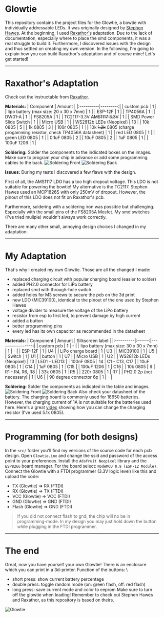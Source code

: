 # Glowtie
This repository contains the project files for the Glowtie, a bowtie with individually addressable LEDs.
It was originally designed by [Stephen Hawes](https://github.com/sphawes/glowtie).
At the beginning, I used [Raxathor's](https://github.com/raxathor/GlowTie) adaptation.
Due to the lack of documentation, especially where to place the smd components, it was a real struggle to build it. Furthermore, I discovered issues with the design and thus settled on creating my own version.
In the following, I'm going to explain how you can build Raxathor's adaptation and of course mine!
Let's get started!


***
# Raxathor's Adaptation
Check out the instructable from [Raxathor](https://www.instructables.com/GlowTie/).

**Materials:**
| Component |  Amount  |
|:----------|---------:|
| custom pcb | 1 |
| lipo battery (max size: 20 x 30 x 7mm) | 1 |
| ESP-12F | 1 |
| TP4056A | 1 |
| DW01-A | 1 |
| FS8205A | 1 |
| TC2117-3.3V ~~AMS1117 3.3V~~ | 1 |
| SMD Power Slide Switch | 1 |
| Micro USB | 1 |
| WS2812b LEDs (Neopixel) | 13 |
| 10k 0805 | 5 |
| 1k 0805 | 3 |
| 100r 0805 | 1 |
| 10k ~~1.2k~~ 0805 (charge progamming resistor, check TP4056A datasheet) | 1 |
| red LED 0805 | 1 |
| green LED 0805 | 1 |
| 0.1uF 0805 | 2 |
| 10uF 0805 | 2 |
| 1uF 0805 | 1 |
| 100uF 1206 | 1 |

**Soldering:**
Solder the components to the indicated boxes on the images.
Make sure to program your chip in advance or add some programming cables to the back.
![Soldering Front](https://github.com/Donut-Studio/Glowtie/blob/main/images/RaxathorSolderingFront.png)
![Soldering Back](https://github.com/Donut-Studio/Glowtie/blob/main/images/RaxathorSolderingBack.png)

**Issues:**
During my tests I discovered a few flaws with the design.

First of all, the AMS1117 LDO has a too high dropout voltage.
This LDO is not suitable for powering the bowtie!
My alternative is the TC2117. Stephen Hawes used an MCP1826S with only 250mV of dropout. 
However, the pinout of this LDO does not fit on Raxathor's pcb.

Furthermore, soldering with a soldering iron was possible but challenging.
Especially with the small pins of the FS8205A Mosfet.
My smd switches (I've tried muliple) wouldn't always work correctly.

There are many other small, annoying design choices I changed in my adaptation.


***
# My Adaptation
That's why I created my own Glowtie. Those are all the changed I made:
- replaced charging circuit with popular charging board (easier to solder)
- added PH2.0 connector for LiPo battery
- replaced smd with through-hole switch
- added holes for M3 screws to secure the pcb on the 3d print
- new LDO (MIC39100), identical to the pinout of the one used by Stephen Hawes
- voltage divider to measure the voltage of the LiPo battery
- resistor from esp to first led, to prevent damage by high current
- added a button
- better programming pins
- every led has its own capacitor as recommended in the datasheet 

**Materials:**
| Component | Amount | Silkscreen label |
|:----------|:------:|-----------------:|
| custom pcb | 1 | - |
| lipo battery (max size: 30 x 30 x 7mm) | 1 | - |
| ESP-12F | 1 | U4 |
| LiPo charge board | 1 | U3 |
| MIC39100 | 1 | U5 |
| Switch | 1 | U1 |
| button | 1 | U7 |
| Micro USB | 1 | U2 |
| WS2812b LEDs (Neopixel) | 13 | LED1 - LED13 |
| 100nF 0805 | 14 | C1 - C13, C17 |
| 10uF 0805 | 1 | C14 |
| 1uF 0805 | 1 | C15 |
| 100uF 1206 | 1 | C16 |
| 10k 0805 | 6 | R1 - R4, R6, R8 |
| 33k 0805 | 1 | R5 |
| 220r 0805 | 1 | R7 |
| PH2.0 2p (not necessary) | 1 | U6 |
| 90 degree connector 6p | 1 | - |

**Soldering:**
Solder the components as indicated in the table and images.
![Soldering Front](https://github.com/Donut-Studio/Glowtie/blob/main/images/SolderingFront.png)
![Soldering Back](https://github.com/Donut-Studio/Glowtie/blob/main/images/SolderingBack.png)
Also check your datasheet of the battery. The charging board is commonly used for 18650 batteries.
However, the charging current of 1A is not suitable for the batteries used here.
Here's a great [video](https://www.youtube.com/watch?v=6asCEBm4ZAw) showing how you can change the charging resistor (I've used 5.1k 0805).


***
# Programming (for both designs)
In the `src/` folder you'll find my versions of the source code for each pcb design.
Open `Glowtie.ino` and change the ssid and password of the access point to your preferences.
Install the `Adafruit Neopixel` library and the `ESP8266` board manager. For the board select: `NodeMCU 0.9 (ESP-12 Module)`.
Connect the Glowtie with a FTDI programmer (3.3V logic level) like this and upload the code:
- TX (Glowtie) => RX (FTDI)
- RX (Glowtie) => TX (FTDI)
- VCC (Glowtie) => VCC (FTDI)
- GND (Glowtie) => GND (FTDI)
- Flash (Glowtie) => GND (FTDI)
> If you did not connect flash to gnd, the chip will no be in programming-mode. In my design you may just hold down the button while plugging in the FTDI programmer.


***
# The end
Great, now you have yourself your own Glowtie!
There is an enclosure which you can print in a 3d-printer.
Function of the buttons: \
- short press: show current battery percentage
- double press: toggle random mode (on: green flash, off: red flash)
- long press: save current mode and color to eeprom
Make sure to turn off the glowtie when loading!
Remember to check out Stephen Hawes and Raxathor, as this repository is based on theirs.

![Glowtie](https://github.com/Donut-Studio/Glowtie/blob/main/images/Glowtie.png)